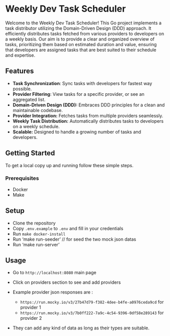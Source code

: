 # Weekly Dev Task Scheduler

Welcome to the Weekly Dev Task Scheduler! This Go project implements a task distributor utilizing the Domain-Driven Design (DDD) approach. It efficiently distributes tasks fetched from various providers to developers on a weekly basis. Our aim is to provide a clear and organized overview of tasks, prioritizing them based on estimated duration and value, ensuring that developers are assigned tasks that are best suited to their schedule and expertise.

## Features

-   **Task Synchronization**: Sync tasks with developers for fastest way possible.
-   **Provider Filtering**: View tasks for a specific provider, or see an aggregated list.
-   **Domain-Driven Design (DDD):** Embraces DDD principles for a clean and maintainable codebase.
-   **Provider Integration:** Fetches tasks from multiple providers seamlessly.
-   **Weekly Task Distribution:** Automatically distributes tasks to developers on a weekly schedule.
-   **Scalable:** Designed to handle a growing number of tasks and developers.

## Getting Started

To get a local copy up and running follow these simple steps.

### Prerequisites

-   Docker
-   Make

## Setup

-   Clone the repository
-   Copy `.env.example` to `.env` and fill in your credentials
-   Run `make docker-install`
-   Run ‘make run-seeder’ // for seed the two mock json datas
-   Run ‘make run-server’


## Usage

-   Go to `http://localhost:8080` main page
-   Click on providers section to see and add providers
-   Example provider json responses are :

    -   `https://run.mocky.io/v3/27b47d79-f382-4dee-b4fe-a0976ceda9cd` for provider 1
    -   `https://run.mocky.io/v3/7b0ff222-7a9c-4c54-9396-0df58e289143` for provider 2

-   They can add any kind of data as long as their types are suitable.
